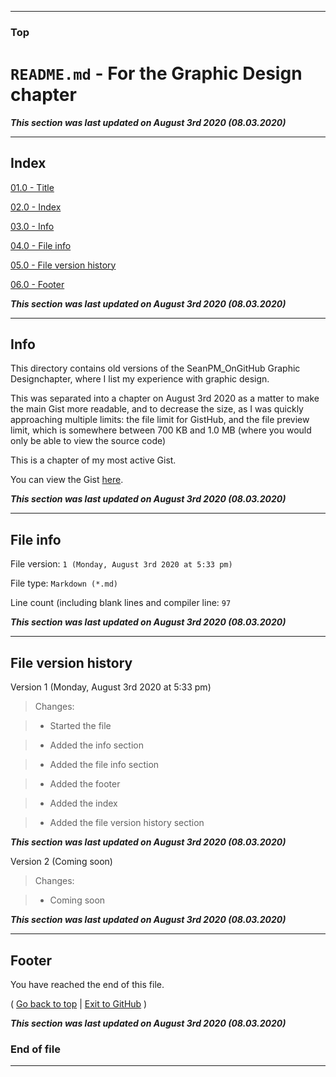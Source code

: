 
***

### Top

# `README.md` - For the Graphic Design chapter

***This section was last updated on August 3rd 2020 (08.03.2020)***

***

## Index

[01.0 - Title](#Top)

[02.0 - Index](#Index)

[03.0 - Info](#Info)

[04.0 - File info](#File-info)

[05.0 - File version history](#File-version-history)

[06.0 - Footer](#Footer)

***This section was last updated on August 3rd 2020 (08.03.2020)***

***

## Info

This directory contains old versions of the SeanPM_OnGitHub Graphic Designchapter, where I list my experience with graphic design.

This was separated into a chapter on August 3rd 2020 as a matter to make the main Gist more readable, and to decrease the size, as I was quickly approaching multiple limits: the file limit for GistHub, and the file preview limit, which is somewhere between 700 KB and 1.0 MB (where you would only be able to view the source code)

This is a chapter of my most active Gist.

You can view the Gist [here](https://gist.github.com/seanpm2001/68184a598325924cd26943df70faa760/).

***This section was last updated on August 3rd 2020 (08.03.2020)***

***

## File info

File version: `1 (Monday, August 3rd 2020 at 5:33 pm)`

File type: `Markdown (*.md)`

Line count (including blank lines and compiler line: `97`

***This section was last updated on August 3rd 2020 (08.03.2020)***

***

## File version history

Version 1 (Monday, August 3rd 2020 at 5:33 pm)

> Changes:

> * Started the file

> * Added the info section

> * Added the file info section

> * Added the footer

> * Added the index

> * Added the file version history section

***This section was last updated on August 3rd 2020 (08.03.2020)***

Version 2 (Coming soon)

> Changes:

> * Coming soon

***This section was last updated on August 3rd 2020 (08.03.2020)***

***

## Footer

You have reached the end of this file.

( [Go back to top](#Top) | [Exit to GitHub](https://github.com) )

***This section was last updated on August 3rd 2020 (08.03.2020)***

### End of file

***
